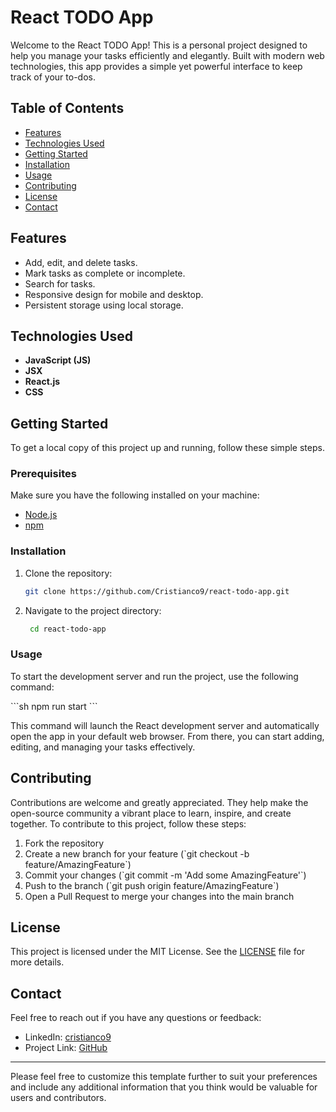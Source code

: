 # React TODO App

Welcome to the React TODO App! This is a personal project designed to help you
manage your tasks efficiently and elegantly. Built with modern web technologies,
this app provides a simple yet powerful interface to keep track of your to-dos.

## Table of Contents

- [Features](#features)
- [Technologies Used](#technologies-used)
- [Getting Started](#getting-started)
- [Installation](#installation)
- [Usage](#usage)
- [Contributing](#contributing)
- [License](#license)
- [Contact](#contact)

## Features

- Add, edit, and delete tasks.
- Mark tasks as complete or incomplete.
- Search for tasks.
- Responsive design for mobile and desktop.
- Persistent storage using local storage.

## Technologies Used

- **JavaScript (JS)**
- **JSX**
- **React.js**
- **CSS**

## Getting Started

To get a local copy of this project up and running, follow these simple steps.

### Prerequisites

Make sure you have the following installed on your machine:

- [Node.js](https://nodejs.org/en/)
- [npm](https://www.npmjs.com/)

### Installation

1. Clone the repository:

   ```sh
   git clone https://github.com/Cristianco9/react-todo-app.git

2. Navigate to the project directory:

   ```sh
    cd react-todo-app

### Usage

To start the development server and run the project, use the following command:

\`\`\`sh
npm run start
\`\`\`

This command will launch the React development server and automatically open the
app in your default web browser. From there, you can start adding, editing, and
managing your tasks effectively.

## Contributing

Contributions are welcome and greatly appreciated. They help make the open-source
community a vibrant place to learn, inspire, and create together. To contribute
to this project, follow these steps:

1. Fork the repository
2. Create a new branch for your feature (\`git checkout -b feature/AmazingFeature\`)
3. Commit your changes (\`git commit -m 'Add some AmazingFeature'\`)
4. Push to the branch (\`git push origin feature/AmazingFeature\`)
5. Open a Pull Request to merge your changes into the main branch

## License

This project is licensed under the MIT License. See the [LICENSE](./LICENSE)
file for more details.

## Contact

Feel free to reach out if you have any questions or feedback:

- LinkedIn: [cristianco9](https://www.linkedin.com/in/cristianco9/)
- Project Link: [GitHub](https://github.com/Cristianco9/react-todo-app)

---

Please feel free to customize this template further to suit your preferences and
include any additional information that you think would be valuable for users and
contributors.


